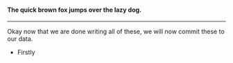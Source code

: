 #### The quick brown fox jumps over the lazy dog.
---
Okay now that we are done writing all of these, we will now commit these to our data.

- Firstly